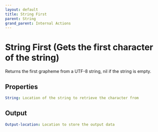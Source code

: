 ```yaml
---
layout: default
title: String First
parent: String
grand_parent: Internal Actions
---
```

# String First (Gets the first character of the string)
Returns the first grapheme from a UTF-8 string, nil if the string is empty.

## Properties
```yaml
String: Location of the string to retrieve the character from
```

## Output
```yaml
Output-location: Location to store the output data
```
